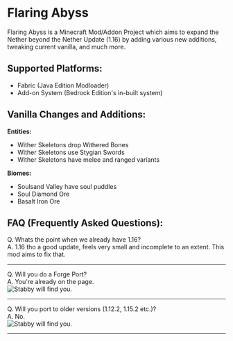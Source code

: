 # Flaring Abyss
Flaring Abyss is a Minecraft Mod/Addon Project which aims to expand the Nether beyond the Nether Update (1.16) by adding various new additions, tweaking current vanilla, and much more. 

## **Supported Platforms:**
- Fabric (Java Edition Modloader)
- Add-on System (Bedrock Edition's in-built system)

## **Vanilla Changes and Additions:**
**Entities:**
- Wither Skeletons drop Withered Bones
- Wither Skeletons use Stygian Swords
- Wither Skeletons have melee and ranged variants

**Biomes:**
- Soulsand Valley have soul puddles
- Soul Diamond Ore
- Basalt Iron Ore

## **FAQ (Frequently Asked Questions):**
Q. Whats the point when we already have 1.16?\
A. 1.16 tho a good update, feels very small and incomplete to an extent. This mod aims to fix that.

------

Q. Will you do a Forge Port?\
A. You're already on the page.\
![Stabby will find you.](https://media.discordapp.net/attachments/814459577516294165/823562516587872306/799276530152374282.png?width=96&height=96)

------

Q. Will you port to older versions (1.12.2, 1.15.2 etc.)?\
A. No.\
![Stabby will find you.](https://media.discordapp.net/attachments/814459577516294165/823562516587872306/799276530152374282.png?width=96&height=96)

------
